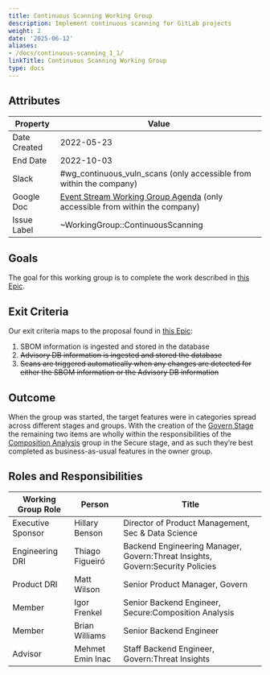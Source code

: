 ```yaml
---
title: Continuous Scanning Working Group
description: Implement continuous scanning for GitLab projects
weight: 2
date: '2025-06-12'
aliases:
- /docs/continuous-scanning_1_1/
linkTitle: Continuous Scanning Working Group
type: docs
---
```


## Attributes

| Property        | Value           |
|-----------------|-----------------|
| Date Created    | 2022-05-23 |
| End Date | 2022-10-03 |
| Slack           | #wg_continuous_vuln_scans (only accessible from within the company) |
| Google Doc      | [Event Stream Working Group Agenda](https://docs.google.com/document/d/1ubcIkyL1rAThg_tsbm5gpEOQtOFLfKe9g9t-z8Cs95o) (only accessible from within the company) |
| Issue Label | ~WorkingGroup::ContinuousScanning |

## Goals

The goal for this working group is to complete the work described in [this Epic](https://gitlab.com/groups/gitlab-org/-/epics/7886).

## Exit Criteria

Our exit criteria maps to the proposal found in [this Epic](https://gitlab.com/groups/gitlab-org/-/epics/7886):

 1. SBOM information is ingested and stored in the database
 1. ~~Advisory DB information is ingested and stored the database~~
 1. ~~Scans are triggered automatically when any changes are detected for either the SBOM information or the Advisory DB information~~

## Outcome

When the group was started, the target features were in categories spread across different stages and groups. With the creation of the [Govern Stage](https://about.gitlab.com/direction/govern/) the remaining two items are wholly within the responsibilities of the [Composition Analysis](https://about.gitlab.com/direction/secure/#groups) group in the Secure stage, and as such they’re best completed as business-as-usual features in the owner group.

## Roles and Responsibilities

| Working Group Role | Person             | Title                                           |
|--------------------|--------------------|-------------------------------------------------|
| Executive Sponsor  | Hillary Benson     | Director of Product Management, Sec & Data Science  |
| Engineering DRI    | Thiago Figueiró    | Backend Engineering Manager, Govern:Threat Insights, Govern:Security Policies |
| Product DRI        | Matt Wilson        | Senior Product Manager, Govern                  |
| Member             | Igor Frenkel       | Senior Backend Engineer, Secure:Composition Analysis |
| Member             | Brian Williams     | Senior Backend Engineer                         |
| Advisor            | Mehmet Emin Inac   | Staff Backend Engineer, Govern:Threat Insights  |
